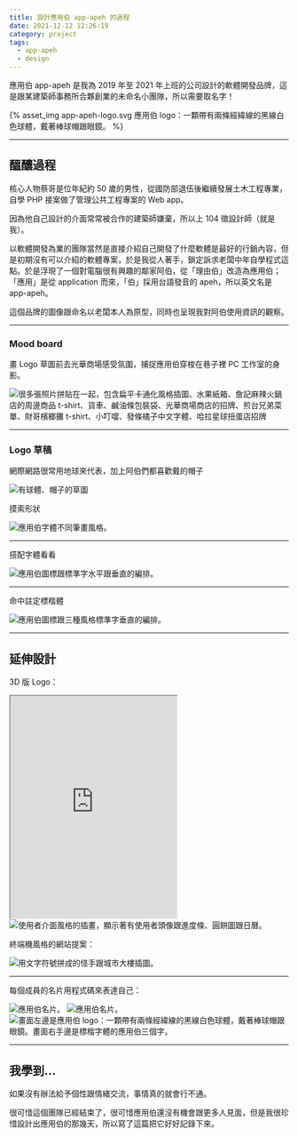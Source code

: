 ```yaml
---
title: 設計應用伯 app-apeh 的過程
date: 2021-12-12 12:26:19
category: project
tags:
  - app-apeh
  - design
---
```


應用伯 app-apeh 是我為 2019 年至 2021 年上班的公司設計的軟體開發品牌，這是跟某建築師事務所合夥創業的未命名小團隊，所以需要取名字！

{% asset_img app-apeh-logo.svg 應用伯 logo：一顆帶有兩條經緯線的黑線白色球體，戴著棒球帽跟眼鏡。 %}

<!--more-->

---

## 醞釀過程

核心人物蔡哥是位年紀約 50 歲的男性，從國防部退伍後繼續發展土木工程專業，自學 PHP 接案做了管理公共工程專案的 Web app。

因為他自己設計的介面常常被合作的建築師嫌棄，所以上 104 徵設計師（就是我）。

以軟體開發為業的團隊當然是直接介紹自己開發了什麼軟體是最好的行銷內容，但是初期沒有可以介紹的軟體專案，於是我從人著手，鎖定訴求老闆中年自學程式這點。於是浮現了一個對電腦很有興趣的鄰家阿伯，從「理由伯」改造為應用伯；「應用」是從 application 而來，「伯」採用台語發音的 apeh，所以英文名是 app-apeh。

這個品牌的圖像跟命名以老闆本人為原型，同時也呈現我對阿伯使用資訊的觀察。

---

### Mood board

畫 Logo 草圖前去光華商場感受氛圍，捕捉應用伯穿梭在巷子裡 PC 工作室的身影。

<img src="app-apeh-moodboard.png" loading="lazy" alt="很多張照片拼貼在一起，包含扁平卡通化風格插圖、水果紙箱、詹記麻辣火鍋店的周邊商品 t-shirt、貨車、鹹油條包裝袋、光華商場商店的招牌、煎台兄弟菜單、財哥檳榔攤 t-shirt、小叮噹、發條橘子中文字體、哈拉星球扭蛋店招牌">

---

### Logo 草稿

網際網路很常用地球來代表，加上阿伯們都喜歡戴的帽子

<img src="logo-draft-1.png" loading="lazy" class="d-block img-fluid" alt="有球體、帽子的草圖">

摸索形狀

<img src="logo-draft-2.png" loading="lazy" class="img-fluid" alt="應用伯字體不同筆畫風格。">

---

搭配字體看看

<img src="logo-mono.png" loading="lazy" class="d-block img-fluid" alt="應用伯圖標跟標準字水平跟垂直的編排。">

---

命中註定標楷體

<img src="logo-original-stroke.png" loading="lazy" class="d-block img-fluid" alt="應用伯圖標跟三種風格標準字垂直的編排。">

---

## 延伸設計

3D 版 Logo：

<iframe src='https://my.spline.design/appapeh-95e5e13ff6cdc67cb3ce8593861e9809/' scrolling='no' class='col-12 col-sm-7 offset-sm-5' height='400'></iframe>

<img loading="lazy" src="app-apeh-scenario.png" class="img-fluid" alt="使用者介面風格的插畫，顯示著有使用者頭像跟進度條、圓餅圖跟日曆。">

終端機風格的網站提案：

<img src="landing.png" loading="lazy" alt="用文字符號拼成的怪手跟城市大樓插圖。">

---

每個成員的名片用程式碼來表達自己：

<img src="bcard.png" loading="lazy" class="d-block img-fluid" alt="應用伯名片。">

<img src="app-apeh-bcard-proposal.jpg" loading="lazy" class="d-block img-fluid" alt="應用伯名片。">

<img src="app-apeh-logo-type.svg" loading="lazy" class="d-block img-fluid" alt="畫面左邊是應用伯 logo：一顆帶有兩條經緯線的黑線白色球體，戴著棒球帽跟眼鏡。畫面右手邊是標楷字體的應用伯三個字。">

---

## 我學到...

如果沒有辦法給予個性跟情緒交流，事情真的就會行不通。

很可惜這個團隊已經結束了，很可惜應用伯還沒有機會跟更多人見面，但是我很珍惜設計出應用伯的那幾天，所以寫了這篇把它好好記錄下來。
